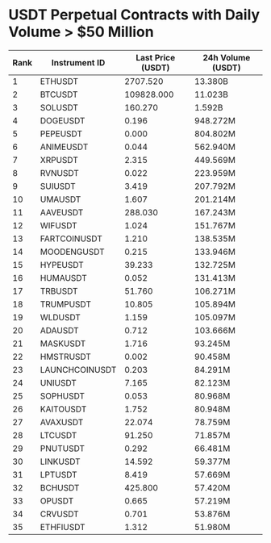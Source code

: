 # USDT Perpetual Contracts with Daily Volume > $50 Million

| Rank | Instrument ID | Last Price (USDT) | 24h Volume (USDT) |
|------|---------------|-------------------|-------------------|
| 1 | ETHUSDT | 2707.520 | 13.380B |
| 2 | BTCUSDT | 109828.000 | 11.023B |
| 3 | SOLUSDT | 160.270 | 1.592B |
| 4 | DOGEUSDT | 0.196 | 948.272M |
| 5 | PEPEUSDT | 0.000 | 804.802M |
| 6 | ANIMEUSDT | 0.044 | 562.940M |
| 7 | XRPUSDT | 2.315 | 449.569M |
| 8 | RVNUSDT | 0.022 | 223.959M |
| 9 | SUIUSDT | 3.419 | 207.792M |
| 10 | UMAUSDT | 1.607 | 201.214M |
| 11 | AAVEUSDT | 288.030 | 167.243M |
| 12 | WIFUSDT | 1.024 | 151.767M |
| 13 | FARTCOINUSDT | 1.210 | 138.535M |
| 14 | MOODENGUSDT | 0.215 | 133.946M |
| 15 | HYPEUSDT | 39.233 | 132.725M |
| 16 | HUMAUSDT | 0.052 | 131.413M |
| 17 | TRBUSDT | 51.760 | 106.271M |
| 18 | TRUMPUSDT | 10.805 | 105.894M |
| 19 | WLDUSDT | 1.159 | 105.097M |
| 20 | ADAUSDT | 0.712 | 103.666M |
| 21 | MASKUSDT | 1.716 | 93.245M |
| 22 | HMSTRUSDT | 0.002 | 90.458M |
| 23 | LAUNCHCOINUSDT | 0.203 | 84.291M |
| 24 | UNIUSDT | 7.165 | 82.123M |
| 25 | SOPHUSDT | 0.053 | 80.968M |
| 26 | KAITOUSDT | 1.752 | 80.948M |
| 27 | AVAXUSDT | 22.074 | 78.759M |
| 28 | LTCUSDT | 91.250 | 71.857M |
| 29 | PNUTUSDT | 0.292 | 66.481M |
| 30 | LINKUSDT | 14.592 | 59.377M |
| 31 | LPTUSDT | 8.419 | 57.669M |
| 32 | BCHUSDT | 425.800 | 57.420M |
| 33 | OPUSDT | 0.665 | 57.219M |
| 34 | CRVUSDT | 0.701 | 53.876M |
| 35 | ETHFIUSDT | 1.312 | 51.980M |
